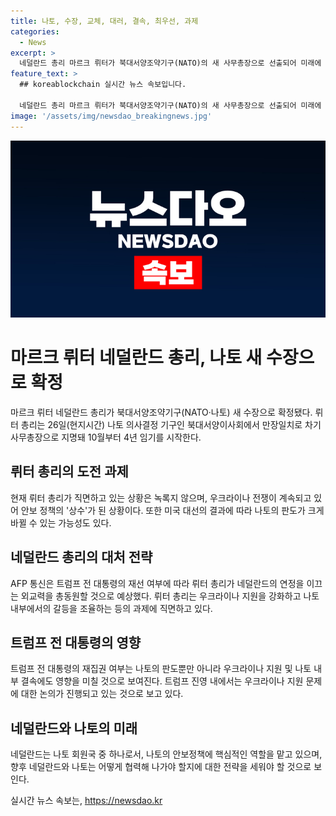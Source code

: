 ```yaml
---
title: 나토, 수장, 교체, 대러, 결속, 최우선, 과제
categories:
  - News
excerpt: >
  네덜란드 총리 마르크 뤼터가 북대서양조약기구(NATO)의 새 사무총장으로 선출되어 미래에 대한 관심이 높아지고 있다. 그는 우크라이나 전쟁, 미국 대선 결과 등으로 어려움을 겪을 것으로 예상되지만, 이전 나토 사무총장의 성과를 이어받아 나토의 내부 갈등을 해소하고 군사원조 등의 과제에 임해야 할 것으로 보인다. 그밖에도 미국과의 관계, 러시아와의 관련에서 국제 정세 변화에 대한 우려가 나타나고 있다.
feature_text: >
  ## koreablockchain 실시간 뉴스 속보입니다.

  네덜란드 총리 마르크 뤼터가 북대서양조약기구(NATO)의 새 사무총장으로 선출되어 미래에 대한 관심이 높아지고 있다. 그는 우크라이나 전쟁, 미국 대선 결과 등으로 어려움을 겪을 것으로 예상되지만, 이전 나토 사무총장의 성과를 이어받아 나토의 내부 갈등을 해소하고 군사원조 등의 과제에 임해야 할 것으로 보인다. 그밖에도 미국과의 관계, 러시아와의 관련에서 국제 정세 변화에 대한 우려가 나타나고 있다.
image: '/assets/img/newsdao_breakingnews.jpg'
---
```


<p><img src="/assets/img/newsdao_breakingnews.jpg" alt="koreablockchain 속보" /></p>

<h1>마르크 뤼터 네덜란드 총리, 나토 새 수장으로 확정</h1>

<p data-ke-size="size16">마르크 뤼터 네덜란드 총리가 북대서양조약기구(NATO·나토) 새 수장으로 확정됐다. 뤼터 총리는 26일(현지시간) 나토 의사결정 기구인 북대서양이사회에서 만장일치로 차기 사무총장으로 지명돼 10월부터 4년 임기를 시작한다.</p>

<h2 data-ke-size="size26">뤼터 총리의 도전 과제</h2>

<p data-ke-size="size16">현재 뤼터 총리가 직면하고 있는 상황은 녹록지 않으며, 우크라이나 전쟁이 계속되고 있어 안보 정책의 '상수'가 된 상황이다. 또한 미국 대선의 결과에 따라 나토의 판도가 크게 바뀔 수 있는 가능성도 있다.</p>

<h2 data-ke-size="size26">네덜란드 총리의 대처 전략</h2>

<p data-ke-size="size16">AFP 통신은 트럼프 전 대통령의 재선 여부에 따라 뤼터 총리가 네덜란드의 연정을 이끄는 외교력을 총동원할 것으로 예상했다. 뤼터 총리는 우크라이나 지원을 강화하고 나토 내부에서의 갈등을 조율하는 등의 과제에 직면하고 있다.</p>

<h2 data-ke-size="size26">트럼프 전 대통령의 영향</h2>

<p data-ke-size="size16">트럼프 전 대통령의 재집권 여부는 나토의 판도뿐만 아니라 우크라이나 지원 및 나토 내부 결속에도 영향을 미칠 것으로 보여진다. 트럼프 진영 내에서는 우크라이나 지원 문제에 대한 논의가 진행되고 있는 것으로 보고 있다.</p>

<h2 data-ke-size="size26">네덜란드와 나토의 미래</h2>

<p data-ke-size="size16">네덜란드는 나토 회원국 중 하나로서, 나토의 안보정책에 핵심적인 역할을 맡고 있으며, 향후 네덜란드와 나토는 어떻게 협력해 나가야 할지에 대한 전략을 세워야 할 것으로 보인다.</p>
실시간 뉴스 속보는, <a href="https://newsdao.kr" rel="dofollow">https://newsdao.kr</a>


